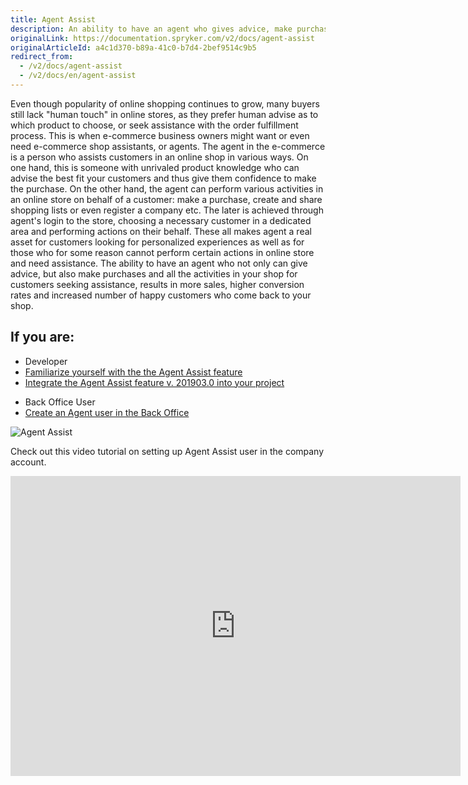 ```yaml
---
title: Agent Assist
description: An ability to have an agent who gives advice, make purchases and all the activities in your shop for customers, results in more sales and happy customers
originalLink: https://documentation.spryker.com/v2/docs/agent-assist
originalArticleId: a4c1d370-b89a-41c0-b7d4-2bef9514c9b5
redirect_from:
  - /v2/docs/agent-assist
  - /v2/docs/en/agent-assist
---
```


Even though popularity of online shopping continues to grow, many buyers still lack "human touch" in online stores, as they prefer human advise as to which product to choose, or seek assistance with the order fulfillment process. This is when e-commerce business owners might want or even need e-commerce shop assistants, or agents. The agent in the e-commerce is a person who assists customers in an online shop in various ways. On one hand, this is someone with unrivaled product knowledge who can advise the best fit your customers and thus give them confidence to make the purchase. On the other hand, the agent can perform various activities in an online store on behalf of a customer: make a purchase, create and share shopping lists or even register a company etc. The later is achieved through agent's login to the store, choosing a necessary customer in a dedicated area and performing actions on their behalf. These all makes agent a real asset for customers looking for personalized experiences as well as for those who for some reason cannot perform certain actions in online store and need assistance. The ability to have an agent who not only can give advice, but also make purchases and all the activities in your shop for customers seeking assistance, results in more sales, higher conversion rates and increased number of happy customers who come back to your shop.

## If you are:

<div class="mr-container">
    <div class="mr-list-container">
        <!-- col1 -->
        <div class="mr-col">
            <ul class="mr-list mr-list-green">
                <li class="mr-title">Developer</li>
                <li><a href="https://documentation.spryker.com/v2/docs/agent-assist-overview" class="mr-link">Familiarize yourself with the the Agent Assist feature</a></li>
                <li><a href="https://documentation.spryker.com/v2/docs/agent-assist-feature-integration-201903" class="mr-link">Integrate the Agent Assist feature v. 201903.0 into your project</a></li>
            </ul>
        </div>
         <!-- col2 -->
        <div class="mr-col">
            <ul class="mr-list mr-list-blue">
                <li class="mr-title"> Back Office User</li>
                <li><a href="https://documentation.spryker.com//v4/docs/managing-users#creating-users" class="mr-link">Create an Agent user in the Back Office</a></li>
               </ul>
        </div>
        </div>
</div>

![Agent Assist](https://spryker.s3.eu-central-1.amazonaws.com/docs/Features/Company+Account+Management/Agent+Assist/Agent+Assist/Customer-Assitent.png) 

Check out this video tutorial on setting up Agent Assist user in the company account.
<iframe src="https://fast.wistia.net/embed/iframe/86ixsrlfi5" title="How to set up Agent Assist in Spryker" allowtransparency="true" frameborder="0" scrolling="no" class="wistia_embed" name="wistia_embed" allowfullscreen="0" mozallowfullscreen="0" webkitallowfullscreen="0" oallowfullscreen="0" msallowfullscreen="0" width="720" height="480"></iframe>
